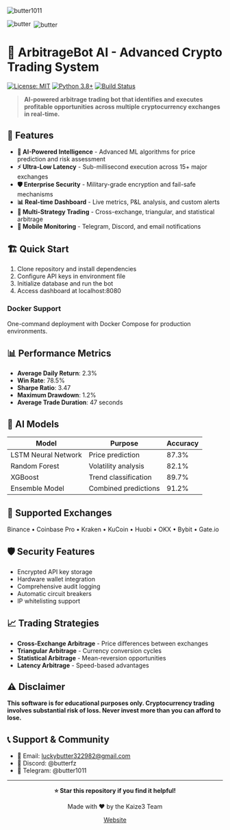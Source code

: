 <p align="left"> <img src="https://komarev.com/ghpvc/?username=butter1011&label=Profile%20views&color=0e75b6&style=flat" alt="butter1011" /> </p>
<p><img align="left" src="https://github-readme-stats.vercel.app/api/top-langs?username=butter1011&show_icons=true&locale=en&layout=compact" alt="butter" /></p>


<p>&nbsp;<img align="center" src="https://github-readme-stats.vercel.app/api?username=butter1011&show_icons=true&locale=en" alt="butter" /></p>

# 🤖 ArbitrageBot AI - Advanced Crypto Trading System

[![License: MIT](https://img.shields.io/badge/License-MIT-yellow.svg)](https://opensource.org/licenses/MIT)
[![Python 3.8+](https://img.shields.io/badge/python-3.8+-blue.svg)](https://www.python.org/downloads/)
[![Build Status](https://img.shields.io/badge/build-passing-brightgreen.svg)]()

> **AI-powered arbitrage trading bot that identifies and executes profitable opportunities across multiple cryptocurrency exchanges in real-time.**

## 🚀 Features

- **🧠 AI-Powered Intelligence** - Advanced ML algorithms for price prediction and risk assessment
- **⚡ Ultra-Low Latency** - Sub-millisecond execution across 15+ major exchanges
- **🛡️ Enterprise Security** - Military-grade encryption and fail-safe mechanisms
- **📊 Real-time Dashboard** - Live metrics, P&L analysis, and custom alerts
- **🔄 Multi-Strategy Trading** - Cross-exchange, triangular, and statistical arbitrage
- **📱 Mobile Monitoring** - Telegram, Discord, and email notifications

## 🏗️ Quick Start

1. Clone repository and install dependencies
2. Configure API keys in environment file
3. Initialize database and run the bot
4. Access dashboard at localhost:8080

### Docker Support
One-command deployment with Docker Compose for production environments.

## 📊 Performance Metrics

- **Average Daily Return**: 2.3%
- **Win Rate**: 78.5%
- **Sharpe Ratio**: 3.47
- **Maximum Drawdown**: 1.2%
- **Average Trade Duration**: 47 seconds

## 🤖 AI Models

| Model | Purpose | Accuracy |
|-------|---------|----------|
| LSTM Neural Network | Price prediction | 87.3% |
| Random Forest | Volatility analysis | 82.1% |
| XGBoost | Trend classification | 89.7% |
| Ensemble Model | Combined predictions | 91.2% |

## 🔧 Supported Exchanges

Binance • Coinbase Pro • Kraken • KuCoin • Huobi • OKX • Bybit • Gate.io

## 🛡️ Security Features

- Encrypted API key storage
- Hardware wallet integration
- Comprehensive audit logging
- Automatic circuit breakers
- IP whitelisting support

## 📈 Trading Strategies

- **Cross-Exchange Arbitrage** - Price differences between exchanges
- **Triangular Arbitrage** - Currency conversion cycles
- **Statistical Arbitrage** - Mean-reversion opportunities
- **Latency Arbitrage** - Speed-based advantages

## ⚠️ Disclaimer

**This software is for educational purposes only. Cryptocurrency trading involves substantial risk of loss. Never invest more than you can afford to lose.**

## 📞 Support & Community

- 📧 Email: luckybutter322982@gmail.com
- 💬 Discord: @butterfz
- 📱 Telegram: @butter1011

---

<div align="center">

**⭐ Star this repository if you find it helpful!**

Made with ❤️ by the Kaize3 Team

[Website](https://ethereum-mev-bot.vercel.app)

</div>
